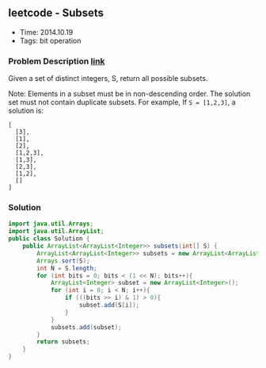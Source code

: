 ## leetcode - Subsets
- Time: 2014.10.19
- Tags: bit operation

### Problem Description [link][1]
Given a set of distinct integers, S, return all possible subsets.

Note:
Elements in a subset must be in non-descending order.
The solution set must not contain duplicate subsets.
For example,
If `S = [1,2,3]`, a solution is:

```
[
  [3],
  [1],
  [2],
  [1,2,3],
  [1,3],
  [2,3],
  [1,2],
  []
]
```

### Solution
```java
import java.util.Arrays;
import java.util.ArrayList;
public class Solution {
    public ArrayList<ArrayList<Integer>> subsets(int[] S) {
        ArrayList<ArrayList<Integer>> subsets = new ArrayList<ArrayList<Integer>>();
        Arrays.sort(S);
        int N = S.length;
        for (int bits = 0; bits < (1 << N); bits++){
            ArrayList<Integer> subset = new ArrayList<Integer>();
            for (int i = 0; i < N; i++){
                if (((bits >> i) & 1) > 0){
                    subset.add(S[i]);
                }
            }
            subsets.add(subset);
        }
        return subsets;
    }
}
```

[1]: https://oj.leetcode.com/problems/subsets/ "subsets"

